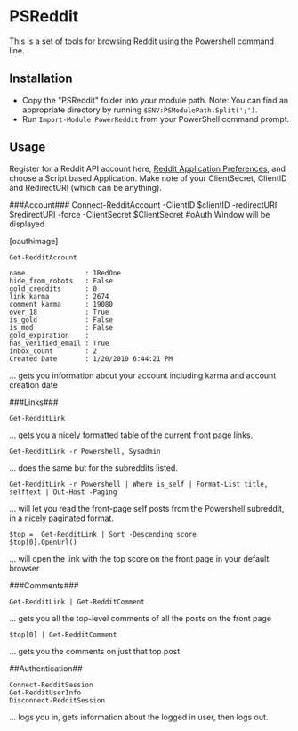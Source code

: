PSReddit
===========
This is a set of tools for browsing Reddit using the Powershell command line.

Installation
------------
 * Copy the "PSReddit" folder into your module path. Note: You can find an
appropriate directory by running `$ENV:PSModulePath.Split(';')`.
 * Run `Import-Module PowerReddit` from your PowerShell command prompt.

 Usage
 -----
 
 Register for a Reddit API account here, [Reddit Application Preferences](https://www.reddit.com/prefs/apps), and choose a Script based Application.  Make note of your ClientSecret, ClientID and RedirectURI (which can be anything).
 
 
###Account###
    Connect-RedditAccount -ClientID $clientID -redirectURI $redirectURI -force -ClientSecret $ClientSecret
    #oAuth Window will be displayed 
 
 [oauthimage]
 
    Get-RedditAccount
   
    name               : 1RedOne
    hide_from_robots   : False
    gold_creddits      : 0
    link_karma         : 2674
    comment_karma      : 19080
    over_18            : True
    is_gold            : False
    is_mod             : False
    gold_expiration    : 
    has_verified_email : True
    inbox_count        : 2
    Created Date       : 1/20/2010 6:44:21 PM

... gets you information about your account including karma and account creation date

###Links###

    Get-RedditLink

... gets you a nicely formatted table of the current front page links.

    Get-RedditLink -r Powershell, Sysadmin

... does the same but for the subreddits listed.

    Get-RedditLink -r Powershell | Where is_self | Format-List title, selftext | Out-Host -Paging

... will let you read the front-page self posts from the Powershell subreddit,
in a nicely paginated format.

    $top =  Get-RedditLink | Sort -Descending score 
    $top[0].OpenUrl()

... will open the link with the top score on the front page in your default
browser

###Comments###

    Get-RedditLink | Get-RedditComment

... gets you all the top-level comments of all the posts on the front page

    $top[0] | Get-RedditComment

... gets you the comments on just that top post

##Authentication##

    Connect-RedditSession
    Get-RedditUserInfo
    Disconnect-RedditSession

... logs you in, gets information about the logged in user, then logs out.

